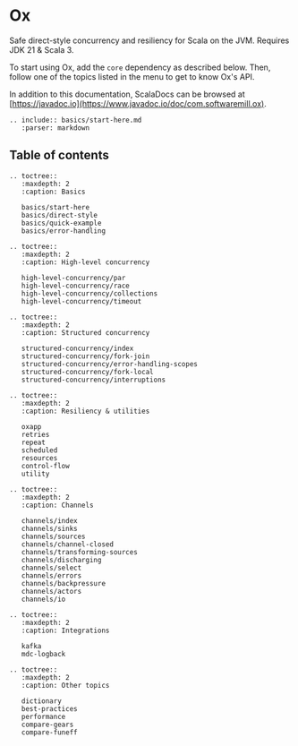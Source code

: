 # Ox

Safe direct-style concurrency and resiliency for Scala on the JVM. Requires JDK 21 & Scala 3.

To start using Ox, add the `core` dependency as described below. Then, follow one of the topics listed in the menu
to get to know Ox's API.

In addition to this documentation, ScalaDocs can be browsed at [https://javadoc.io](https://www.javadoc.io/doc/com.softwaremill.ox).

```{eval-rst}
.. include:: basics/start-here.md
   :parser: markdown
```

## Table of contents

```{eval-rst}
.. toctree::
   :maxdepth: 2
   :caption: Basics
   
   basics/start-here
   basics/direct-style
   basics/quick-example
   basics/error-handling

.. toctree::
   :maxdepth: 2   
   :caption: High-level concurrency
   
   high-level-concurrency/par
   high-level-concurrency/race
   high-level-concurrency/collections
   high-level-concurrency/timeout

.. toctree::
   :maxdepth: 2   
   :caption: Structured concurrency
   
   structured-concurrency/index
   structured-concurrency/fork-join
   structured-concurrency/error-handling-scopes
   structured-concurrency/fork-local
   structured-concurrency/interruptions
   
.. toctree::
   :maxdepth: 2   
   :caption: Resiliency & utilities
   
   oxapp
   retries
   repeat
   scheduled
   resources
   control-flow
   utility

.. toctree::
   :maxdepth: 2
   :caption: Channels

   channels/index
   channels/sinks
   channels/sources
   channels/channel-closed
   channels/transforming-sources
   channels/discharging
   channels/select
   channels/errors
   channels/backpressure
   channels/actors
   channels/io

.. toctree::
   :maxdepth: 2
   :caption: Integrations

   kafka
   mdc-logback

.. toctree::
   :maxdepth: 2
   :caption: Other topics
   
   dictionary
   best-practices
   performance
   compare-gears
   compare-funeff
